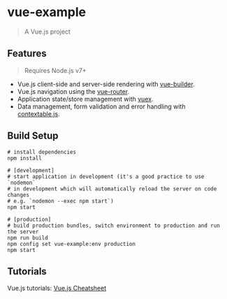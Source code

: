 # vue-example

> A Vue.js project

## Features

> Requires Node.js v7+

* Vue.js client-side and server-side rendering with [vue-builder](https://github.com/xpepermint/vue-builder).
* Vue.js navigation using the [vue-router](https://github.com/vuejs/vue-router).
* Application state/store management with [vuex](http://vuex.vuejs.org/en/).
* Data management, form validation and error handling with [contextable.js](https://github.com/xpepermint/contextablejs).

## Build Setup

```
# install dependencies
npm install

# [development]
# start application in development (it's a good practice to use `nodemon`
# in development which will automatically reload the server on code changes
# e.g. `nodemon --exec npm start`)
npm start

# [production]
# build production bundles, switch environment to production and run the server
npm run build
npm config set vue-example:env production
npm start
```

## Tutorials

Vue.js tutorials: [Vue.js Cheatsheet](https://xpepermint.gitbooks.io/vue-js-cheatsheet/)
